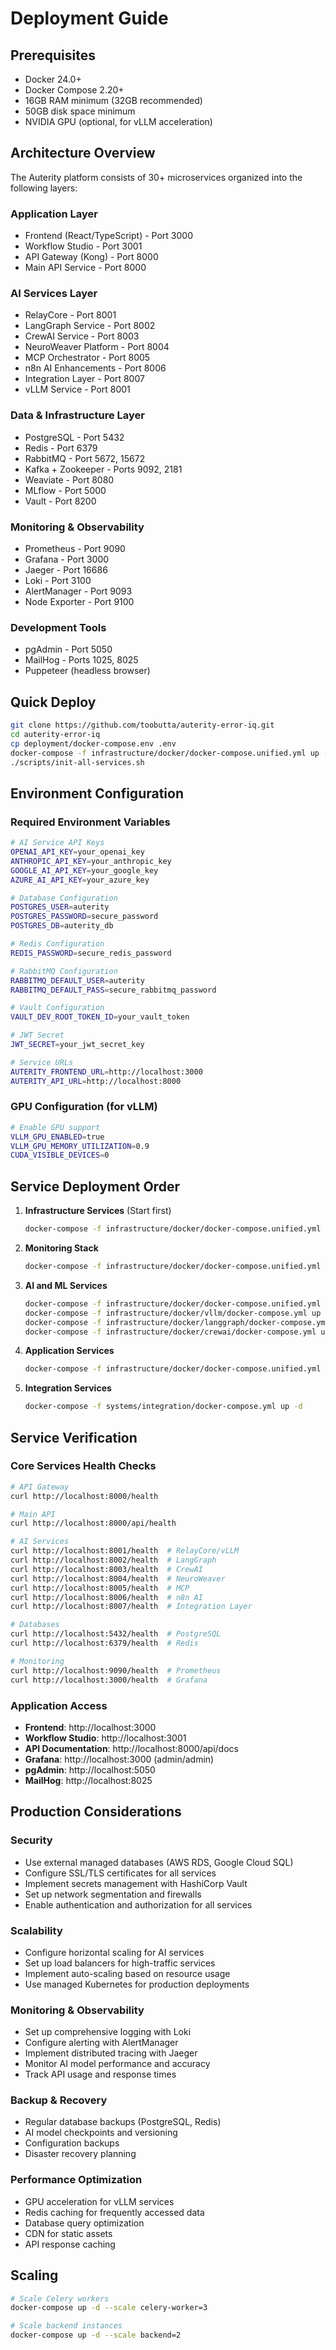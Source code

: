 # Deployment Guide

## Prerequisites

- Docker 24.0+
- Docker Compose 2.20+
- 16GB RAM minimum (32GB recommended)
- 50GB disk space minimum
- NVIDIA GPU (optional, for vLLM acceleration)

## Architecture Overview

The Auterity platform consists of 30+ microservices organized into the following layers:

### **Application Layer**
- Frontend (React/TypeScript) - Port 3000
- Workflow Studio - Port 3001
- API Gateway (Kong) - Port 8000
- Main API Service - Port 8000

### **AI Services Layer**
- RelayCore - Port 8001
- LangGraph Service - Port 8002
- CrewAI Service - Port 8003
- NeuroWeaver Platform - Port 8004
- MCP Orchestrator - Port 8005
- n8n AI Enhancements - Port 8006
- Integration Layer - Port 8007
- vLLM Service - Port 8001

### **Data & Infrastructure Layer**
- PostgreSQL - Port 5432
- Redis - Port 6379
- RabbitMQ - Port 5672, 15672
- Kafka + Zookeeper - Ports 9092, 2181
- Weaviate - Port 8080
- MLflow - Port 5000
- Vault - Port 8200

### **Monitoring & Observability**
- Prometheus - Port 9090
- Grafana - Port 3000
- Jaeger - Port 16686
- Loki - Port 3100
- AlertManager - Port 9093
- Node Exporter - Port 9100

### **Development Tools**
- pgAdmin - Port 5050
- MailHog - Ports 1025, 8025
- Puppeteer (headless browser)

## Quick Deploy

```bash
git clone https://github.com/toobutta/auterity-error-iq.git
cd auterity-error-iq
cp deployment/docker-compose.env .env
docker-compose -f infrastructure/docker/docker-compose.unified.yml up -d
./scripts/init-all-services.sh
```

## Environment Configuration

### **Required Environment Variables**

```bash
# AI Service API Keys
OPENAI_API_KEY=your_openai_key
ANTHROPIC_API_KEY=your_anthropic_key
GOOGLE_AI_API_KEY=your_google_key
AZURE_AI_API_KEY=your_azure_key

# Database Configuration
POSTGRES_USER=auterity
POSTGRES_PASSWORD=secure_password
POSTGRES_DB=auterity_db

# Redis Configuration
REDIS_PASSWORD=secure_redis_password

# RabbitMQ Configuration
RABBITMQ_DEFAULT_USER=auterity
RABBITMQ_DEFAULT_PASS=secure_rabbitmq_password

# Vault Configuration
VAULT_DEV_ROOT_TOKEN_ID=your_vault_token

# JWT Secret
JWT_SECRET=your_jwt_secret_key

# Service URLs
AUTERITY_FRONTEND_URL=http://localhost:3000
AUTERITY_API_URL=http://localhost:8000
```

### **GPU Configuration (for vLLM)**
```bash
# Enable GPU support
VLLM_GPU_ENABLED=true
VLLM_GPU_MEMORY_UTILIZATION=0.9
CUDA_VISIBLE_DEVICES=0
```

## Service Deployment Order

1. **Infrastructure Services** (Start first)
   ```bash
   docker-compose -f infrastructure/docker/docker-compose.unified.yml up -d postgres redis rabbitmq kafka zookeeper vault
   ```

2. **Monitoring Stack**
   ```bash
   docker-compose -f infrastructure/docker/docker-compose.unified.yml up -d prometheus grafana jaeger loki alertmanager node-exporter
   ```

3. **AI and ML Services**
   ```bash
   docker-compose -f infrastructure/docker/docker-compose.unified.yml up -d weaviate mlflow
   docker-compose -f infrastructure/docker/vllm/docker-compose.yml up -d
   docker-compose -f infrastructure/docker/langgraph/docker-compose.yml up -d
   docker-compose -f infrastructure/docker/crewai/docker-compose.yml up -d
   ```

4. **Application Services**
   ```bash
   docker-compose -f infrastructure/docker/docker-compose.unified.yml up -d backend frontend workflow-studio kong celery-worker
   ```

5. **Integration Services**
   ```bash
   docker-compose -f systems/integration/docker-compose.yml up -d
   ```

## Service Verification

### **Core Services Health Checks**
```bash
# API Gateway
curl http://localhost:8000/health

# Main API
curl http://localhost:8000/api/health

# AI Services
curl http://localhost:8001/health  # RelayCore/vLLM
curl http://localhost:8002/health  # LangGraph
curl http://localhost:8003/health  # CrewAI
curl http://localhost:8004/health  # NeuroWeaver
curl http://localhost:8005/health  # MCP
curl http://localhost:8006/health  # n8n AI
curl http://localhost:8007/health  # Integration Layer

# Databases
curl http://localhost:5432/health  # PostgreSQL
curl http://localhost:6379/health  # Redis

# Monitoring
curl http://localhost:9090/health  # Prometheus
curl http://localhost:3000/health  # Grafana
```

### **Application Access**
- **Frontend**: http://localhost:3000
- **Workflow Studio**: http://localhost:3001
- **API Documentation**: http://localhost:8000/api/docs
- **Grafana**: http://localhost:3000 (admin/admin)
- **pgAdmin**: http://localhost:5050
- **MailHog**: http://localhost:8025

## Production Considerations

### **Security**
- Use external managed databases (AWS RDS, Google Cloud SQL)
- Configure SSL/TLS certificates for all services
- Implement secrets management with HashiCorp Vault
- Set up network segmentation and firewalls
- Enable authentication and authorization for all services

### **Scalability**
- Configure horizontal scaling for AI services
- Set up load balancers for high-traffic services
- Implement auto-scaling based on resource usage
- Use managed Kubernetes for production deployments

### **Monitoring & Observability**
- Set up comprehensive logging with Loki
- Configure alerting with AlertManager
- Implement distributed tracing with Jaeger
- Monitor AI model performance and accuracy
- Track API usage and response times

### **Backup & Recovery**
- Regular database backups (PostgreSQL, Redis)
- AI model checkpoints and versioning
- Configuration backups
- Disaster recovery planning

### **Performance Optimization**
- GPU acceleration for vLLM services
- Redis caching for frequently accessed data
- Database query optimization
- CDN for static assets
- API response caching

## Scaling

```bash
# Scale Celery workers
docker-compose up -d --scale celery-worker=3

# Scale backend instances
docker-compose up -d --scale backend=2
```
